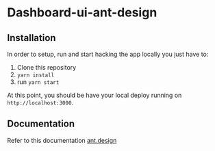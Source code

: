 # Dashboard-ui-ant-design

## Installation
In order to setup, run and start hacking the app locally you just have to:

1. Clone this repository
2. `yarn install`
3. run `yarn start`

At this point, you should be have your local deploy running on `http://localhost:3000`.

## Documentation
Refer to this documentation [ant.design]( https://ant.design/docs/react/use-with-create-react-app )
